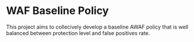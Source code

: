 # WAF Baseline Policy
This project aims to collecively develop a baseline AWAF policy that is well balanced between protection level and false positives rate.

